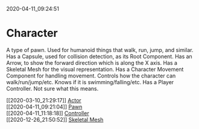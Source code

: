2020-04-11_09:24:51

# Character

A type of pawn.
Used for humanoid things that walk, run, jump, and similar.
Has a Capsule, used for collision detection, as its Root Component.
Has an Arrow, to show the forward direction which is along the X axis.
Has a Skeletal Mesh for the visual representation.
Has a Character Movement Component for handling movement.
Controls how the character can walk/run/jump/etc.
Knows if it is swimming/falling/etc.
Has a Player Controller. Not sure what this means.


[[2020-03-10_21:29:17]] [Actor](./Actor.md)  
[[2020-04-11_09:21:04]] [Pawn](./Pawn.md)  
[[2020-04-11_11:18:18]] [Controller](./Controller.md)  
[[2020-12-26_21:50:52]] [Skeletal Mesh](./Skeletal%20Mesh.md)  